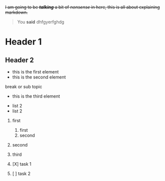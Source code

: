 ~~I am going to be __*talking*__ a bit of *nonsense* in here, this is all about explaining markdown.~~ 

> You **said** dhfgyerfghdg
# Header 1
## Header 2

- this is the first element
- this is the second element

break or sub topic

- this is the third element
+ list 2
+ list 2

1. first
   1. first
   2. second
2. second
3. third

1. [X] task 1
2. [ ] task 2
